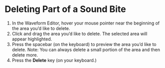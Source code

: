 # Deleting Part of a Sound Bite

1. In the Waveform Editor, hover your mouse pointer near the beginning of the area you’d like to delete.
2. Click and drag the area you’d like to delete. The selected area will appear highlighted.
3. Press the spacebar \(on the keyboard\) to preview the area you’d like to delete. Note: You can always delete a small portion of the area and then delete more.
4. Press the **Delete** key \(on your keyboard.\)

